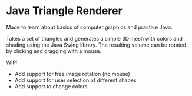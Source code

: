 # Java Triangle Renderer

Made to learn about basics of computer graphics and practice Java.

Takes a set of triangles and generates a simple 3D mesh with colors and shading using the Java Swing library. The resulting volume can be rotated by clicking and dragging with a mouse.

WIP: 
- Add support for free image rotation (no mouse)
- Add support for user selection of different shapes
- Add support to change colors


